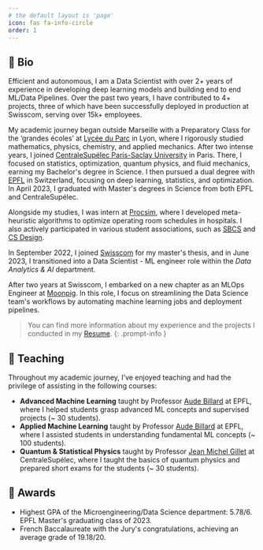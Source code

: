 ```yaml
---
# the default layout is 'page'
icon: fas fa-info-circle
order: 1
---
```


## 📝 Bio

Efficient and autonomous, I am a Data Scientist with over 2+ years of experience in developing deep learning models and building end to end ML/Data Pipelines. Over the past two years, I have contributed to 4+ projects, three of which have been successfully deployed in production at Swisscom, serving over 15k+ employees.

My academic journey began outside Marseille with a Preparatory Class for the ‘grandes écoles’ at [Lycée du Parc](https://lyceeduparc.fr/ldp/) in Lyon, where I rigorously studied mathematics, physics, chemistry, and applied mechanics. After two intense years, I joined [CentraleSupélec Paris-Saclay University](https://www.centralesupelec.fr/en) in Paris. There, I focused on statistics, optimization, quantum physics, and fluid mechanics, earning my Bachelor's degree in Science. I then pursued a dual degree with [EPFL](https://www.epfl.ch/en/) in Switzerland, focusing on deep learning, statistics, and optimization. In April 2023, I graduated with Master's degrees in Science from both EPFL and CentraleSupélec.

Alongside my studies, I was intern at [Procsim](https://procsim.ch/en/), where I developed meta-heuristic algorithms to optimize operating room schedules in hospitals. I also actively participated in various student associations, such as [SBCS](https://www.sbcs-events.fr/) and [CS Design](https://www.facebook.com/centralesupelecdesign/).

In September 2022, I joined [Swisscom](https://www.swisscom.ch/en/about.html) for my master's thesis, and in June 2023, I transitioned into a Data Scientist - ML engineer role within the *Data Analytics & AI* department.

After two years at Swisscom, I embarked on a new chapter as an MLOps Engineer at [Moonpig](https://www.moonpig.com/uk/about-us/). In this role, I focus on streamlining the Data Science team's workflows by automating machine learning jobs and deployment pipelines.

> You can find more information about my experience and the projects I conducted in my [Resume](/assets/pdf/CV.pdf).
{: .prompt-info }

## 📘 Teaching

Throughout my academic journey, I’ve enjoyed teaching and had the privilege of assisting in the following courses:
- **Advanced Machine Learning** taught by Professor [Aude Billard](https://people.epfl.ch/aude.billard) at EPFL, where I helped students grasp advanced ML concepts and supervised projects (~ 30 students).
- **Applied Machine Learning** taught by Professor [Aude Billard](https://people.epfl.ch/aude.billard) at EPFL, where I assisted students in understanding fundamental ML concepts (~ 100 students).
- **Quantum & Statistical Physics** taught by Professor [Jean Michel Gillet](https://www.centralesupelec.fr/en/Researchers/Jean-Michel-Gillet) at CentraleSupélec, where I taught the basics of quantum physics and prepared short exams for the students (~ 30 students).

## 🏅 Awards

- Highest GPA of the Microengineering/Data Science department: 5.78/6. EPFL Master's graduating class of 2023.
- French Baccalaureate with the Jury's congratulations, achieving an average grade of 19.18/20.
